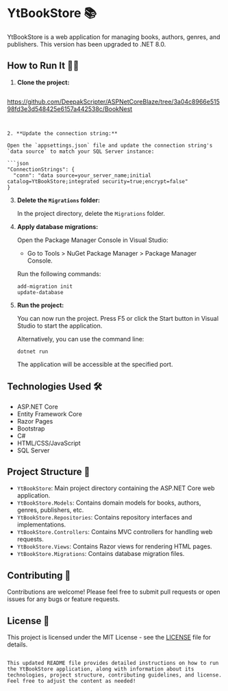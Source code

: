 
# YtBookStore 📚

YtBookStore is a web application for managing books, authors, genres, and publishers. This version has been upgraded to .NET 8.0.

## How to Run It 🏃‍♂️

1. **Clone the project:**

   ```bash
  https://github.com/DeepakScripter/ASPNetCoreBlaze/tree/3a04c8966e51598fd3e3d548425e6157a442538c/BookNest
   ```


2. **Update the connection string:**

   Open the `appsettings.json` file and update the connection string's `data source` to match your SQL Server instance:

   ```json
   "ConnectionStrings": {
     "conn": "data source=your_server_name;initial catalog=YtBookStore;integrated security=true;encrypt=false"
   }
   ```

3. **Delete the `Migrations` folder:**

   In the project directory, delete the `Migrations` folder.

4. **Apply database migrations:**

   Open the Package Manager Console in Visual Studio:

   - Go to Tools > NuGet Package Manager > Package Manager Console.

   Run the following commands:

   ```
   add-migration init
   update-database
   ```

5. **Run the project:**

   You can now run the project. Press F5 or click the Start button in Visual Studio to start the application.

   Alternatively, you can use the command line:

   ```
   dotnet run
   ```

   The application will be accessible at the specified port.

## Technologies Used 🛠️

- ASP.NET Core
- Entity Framework Core
- Razor Pages
- Bootstrap
- C#
- HTML/CSS/JavaScript
- SQL Server

## Project Structure 📁

- `YtBookStore`: Main project directory containing the ASP.NET Core web application.
- `YtBookStore.Models`: Contains domain models for books, authors, genres, publishers, etc.
- `YtBookStore.Repositories`: Contains repository interfaces and implementations.
- `YtBookStore.Controllers`: Contains MVC controllers for handling web requests.
- `YtBookStore.Views`: Contains Razor views for rendering HTML pages.
- `YtBookStore.Migrations`: Contains database migration files.

## Contributing 🤝

Contributions are welcome! Please feel free to submit pull requests or open issues for any bugs or feature requests.

## License 📝

This project is licensed under the MIT License - see the [LICENSE](LICENSE) file for details.

```

This updated README file provides detailed instructions on how to run the YtBookStore application, along with information about its technologies, project structure, contributing guidelines, and license. Feel free to adjust the content as needed!
```
